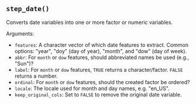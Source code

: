 ## `step_date()`

Converts date variables into one or more factor or numeric variables.

Arguments:
* `features`: A character vector of which date features to extract. Common options: "year", "doy" (day of year), "month", and "dow" (day of week).
* `abbr`: For `month` or `dow` features, should abbreviated names be used (e.g., "Sun")?
* `label`: For `month` or `dow` features, `TRUE` returns a character/factor. `FALSE` returns a number.
* `ordinal`: For `month` or `dow` features, should the created factor be ordered?
* `locale`: The locale used for month and day names, e.g. "en_US".
* `keep_original_cols`: Set to `FALSE` to remove the original date variable.
